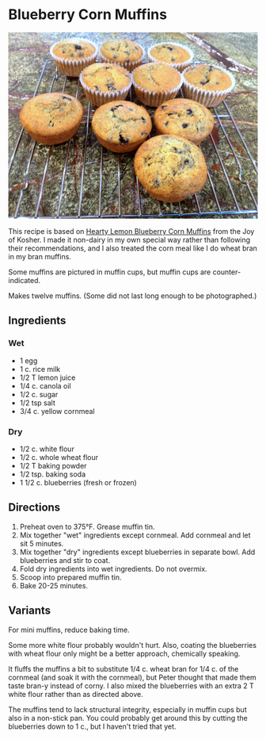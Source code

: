 # Blueberry Corn Muffins

![blueberry corn muffins](../images/blue_muffins.png)

This recipe is based on [Hearty Lemon Blueberry Corn Muffins](http://www.joyofkosher.com/recipes/hearty-lemon-blueberry-corn-muffins/) from the Joy of Kosher.  I made it non-dairy in my own special way rather than following their recommendations, and I also treated the corn meal like I do wheat bran in my bran muffins.

Some muffins are pictured in muffin cups, but muffin cups are counter-indicated.

Makes twelve muffins.  (Some did not last long enough to be photographed.)

## Ingredients

### Wet

* 1 egg
* 1 c. rice milk
* 1/2 T lemon juice
* 1/4 c. canola oil
* 1/2 c. sugar
* 1/2 tsp salt
* 3/4 c. yellow cornmeal

### Dry

* 1/2 c. white flour
* 1/2 c. whole wheat flour
* 1/2 T baking powder
* 1/2 tsp. baking soda
* 1 1/2 c. blueberries (fresh or frozen)


## Directions

1. Preheat oven to 375°F.  Grease muffin tin.
2. Mix together "wet" ingredients except cornmeal.  Add cornmeal and let sit 5 minutes.
3. Mix together "dry" ingredients except blueberries in separate bowl. Add blueberries and stir to coat.
4. Fold dry ingredients into wet ingredients.  Do not overmix.
5. Scoop into prepared muffin tin.
6. Bake 20-25 minutes.

## Variants

For mini muffins, reduce baking time.

Some more white flour probably wouldn't hurt.  Also, coating the blueberries with wheat flour only might be a better approach, chemically speaking.

It fluffs the muffins a bit to substitute 1/4 c. wheat bran for 1/4 c. of the cornmeal (and soak it with the cornmeal), but Peter thought that made them taste bran-y instead of corny.  I also mixed the blueberries with an extra 2 T white flour rather than as directed above.

The muffins tend to lack structural integrity, especially in muffin cups but also in a non-stick pan.  You could probably get around this by cutting the blueberries down to 1 c., but I haven't tried that yet.

